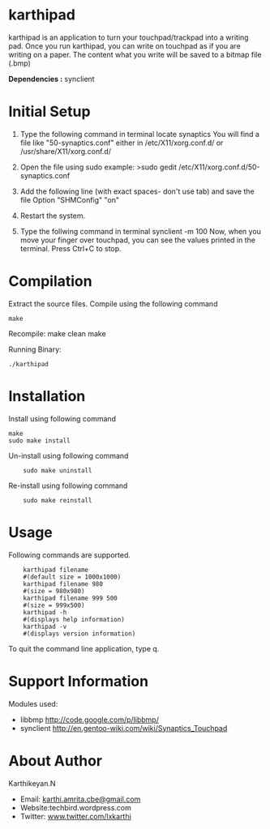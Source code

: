 karthipad
=========
karthipad is an application to turn your touchpad/trackpad into a writing pad.
Once you run karthipad, you can write on touchpad as if you are writing on a paper.
The content what you write will be saved to a bitmap file (.bmp)

**Dependencies :** synclient

Initial Setup
=============

1. Type the following command in terminal
		locate synaptics
	You will find a file like "50-synaptics.conf"
	 either in /etc/X11/xorg.conf.d/ or /usr/share/X11/xorg.conf.d/

2. Open the file using sudo
	    example: >sudo gedit /etc/X11/xorg.conf.d/50-synaptics.conf

3. Add the following line (with exact spaces- don't use tab) and save the file
	        Option         "SHMConfig" "on"

4. Restart the system.

5. Type the follwing command in terminal
	    synclient -m 100
	 Now, when you move your finger over touchpad, you can see the values printed in the terminal.
	 Press Ctrl+C to stop.

Compilation
===========

Extract the source files.
Compile using the following command

	make

Recompile:
		make clean
		make

Running Binary:

	./karthipad

Installation
============
Install using following command

	make
	sudo make install

Un-install using following command

		sudo make uninstall

Re-install using following command

		sudo make reinstall
Usage
=====
Following commands are supported.

		karthipad filename
		#(default size = 1000x1000)
		karthipad filename 980
		#(size = 980x980)
		karthipad filename 999 500
		#(size = 999x500)
		karthipad -h
		#(displays help information)
		karthipad -v
		#(displays version information)
To quit the command line application, type q.

Support Information
===================

Modules used:

- libbmp http://code.google.com/p/libbmp/
- synclient http://en.gentoo-wiki.com/wiki/Synaptics_Touchpad

About Author
============
Karthikeyan.N
- Email: karthi.amrita.cbe@gmail.com
- Website:techbird.wordpress.com
- Twitter: www.twitter.com/lxkarthi
